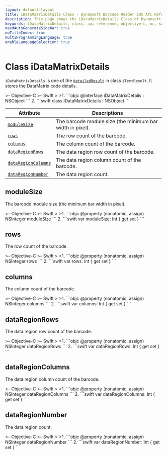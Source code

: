 ```yaml
---
layout: default-layout
title: iDataMatrixDetails Class - Dynamsoft Barcode Reader iOS API Reference
description: This page shows the iDataMatrixDetails Class of Dynamsoft Barcode Reader for iOS SDK.
keywords: iDataMatrixDetails, class, api reference, objective-c, oc, swift
needAutoGenerateSidebar: true
noTitleIndex: true
multiProgrammingLanguage: true
enableLanguageSelection: true
---
```



# Class iDataMatrixDetails

`iDataMatrixDetails` is one of the [`detailedResult`](auxiliary-iTextResult.html#detailedresult) in class `iTextResult`. It stores the DataMatrix code details.

<div class="sample-code-prefix"></div>
>- Objective-C
>- Swift
>
>1. 
```objc
@interface iDataMatrixDetails : NSObject
```
2. 
```swift
class iDataMatrixDetails : NSObject
```

| Attribute | Descriptions |
|---------- |--------------|
| [`moduleSize`](#modulesize) | The barcode module size (the minimum bar width in pixel). |
| [`rows`](#rows) | The row count of the barcode. |
| [`columns`](#columns) | The column count of the barcode. |
| [`dataRegionRows`](#dataregionrows) | The data region row count of the barcode. |
| [`dataRegionColumns`](#dataregioncolumns) | The data region column count of the barcode. |
| [`dataRegionNumber`](#dataregionnumber) | The data region count. |

## moduleSize

The barcode module size (the minimum bar width in pixel).

<div class="sample-code-prefix"></div>
>- Objective-C
>- Swift
>
>1. 
```objc
@property (nonatomic, assign) NSInteger moduleSize
```
2. 
```swift
var moduleSize: Int { get set }
```

## rows

The row count of the barcode.

<div class="sample-code-prefix"></div>
>- Objective-C
>- Swift
>
>1. 
```objc
@property (nonatomic, assign) NSInteger rows
```
2. 
```swift
var rows: Int { get set }
```

## columns

The column count of the barcode.

<div class="sample-code-prefix"></div>
>- Objective-C
>- Swift
>
>1. 
```objc
@property (nonatomic, assign) NSInteger columns
```
2. 
```swift
var columns: Int { get set }
```

## dataRegionRows

The data region row count of the barcode.

<div class="sample-code-prefix"></div>
>- Objective-C
>- Swift
>
>1. 
```objc
@property (nonatomic, assign) NSInteger dataRegionRows
```
2. 
```swift
var dataRegionRows: Int { get set }
```

## dataRegionColumns

The data region column count of the barcode.

<div class="sample-code-prefix"></div>
>- Objective-C
>- Swift
>
>1. 
```objc
@property (nonatomic, assign) NSInteger dataRegionColumns
```
2. 
```swift
var dataRegionColumns: Int { get set }
```

## dataRegionNumber

The data region count.

<div class="sample-code-prefix"></div>
>- Objective-C
>- Swift
>
>1. 
```objc
@property (nonatomic, assign) NSInteger dataRegionNumber
```
2. 
```swift
var dataRegionNumber: Int { get set }
```
